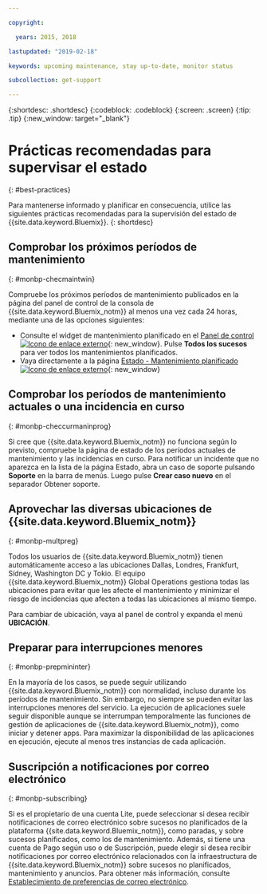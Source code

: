 ```yaml
---

copyright:

  years: 2015, 2018

lastupdated: "2019-02-18"

keywords: upcoming maintenance, stay up-to-date, monitor status

subcollection: get-support

---
```


{:shortdesc: .shortdesc}
{:codeblock: .codeblock}
{:screen: .screen}
{:tip: .tip}
{:new_window: target="_blank"}

# Prácticas recomendadas para supervisar el estado
{: #best-practices}

Para mantenerse informado y planificar en consecuencia, utilice las siguientes prácticas recomendadas para la supervisión del estado de {{site.data.keyword.Bluemix}}.
{: shortdesc}

## Comprobar los próximos períodos de mantenimiento
{: #monbp-checmaintwin}

Compruebe los próximos períodos de mantenimiento publicados en la página del panel de control de la consola de {{site.data.keyword.Bluemix_notm}} al menos una vez cada 24 horas, mediante una de las opciones siguientes:
* Consulte el widget de mantenimiento planificado en el [Panel de control ![Icono de enlace externo](../icons/launch-glyph.svg "Icono de enlace externo")](https://cloud.ibm.com){: new_window}. Pulse **Todos los sucesos** para ver todos los mantenimientos planificados.
* Vaya directamente a la página [Estado - Mantenimiento planificado ![Icono de enlace externo](../icons/launch-glyph.svg "Icono de enlace externo")](https://cloud.ibm.com/status?selected=maintenance){: new_window}

## Comprobar los períodos de mantenimiento actuales o una incidencia en curso
{: #monbp-checcurmaninprog}

Si cree que {{site.data.keyword.Bluemix_notm}} no funciona según lo previsto, compruebe la página de estado de los períodos actuales de mantenimiento y las incidencias en curso. Para notificar un incidente que no aparezca en la lista de la página Estado, abra un caso de soporte pulsando **Soporte** en la barra de menús. Luego pulse **Crear caso nuevo** en el separador Obtener soporte.

## Aprovechar las diversas ubicaciones de {{site.data.keyword.Bluemix_notm}}
{: #monbp-multpreg}

Todos los usuarios de {{site.data.keyword.Bluemix_notm}} tienen automáticamente acceso a las ubicaciones Dallas, Londres, Frankfurt, Sídney, Washington DC y Tokio. El equipo {{site.data.keyword.Bluemix_notm}} Global Operations gestiona todas las ubicaciones para evitar que les afecte el mantenimiento y minimizar el riesgo de incidencias que afecten a todas las ubicaciones al mismo tiempo.

Para cambiar de ubicación, vaya al panel de control y expanda el menú **UBICACIÓN**.

## Preparar para interrupciones menores
{: #monbp-prepmininter}

En la mayoría de los casos, se puede seguir utilizando {{site.data.keyword.Bluemix_notm}} con normalidad, incluso durante los períodos de mantenimiento. Sin embargo, no siempre se pueden evitar las interrupciones menores del servicio. La ejecución de aplicaciones suele seguir disponible aunque se interrumpan temporalmente las funciones de gestión de aplicaciones de {{site.data.keyword.Bluemix_notm}}, como iniciar y detener apps. Para maximizar la disponibilidad de las aplicaciones en ejecución, ejecute al menos tres instancias de cada aplicación.

## Suscripción a notificaciones por correo electrónico
{: #monbp-subscribing}

Si es el propietario de una cuenta Lite, puede seleccionar si desea recibir notificaciones de correo electrónico sobre sucesos no planificados de la plataforma {{site.data.keyword.Bluemix_notm}}, como paradas, y sobre sucesos planificados, como los de mantenimiento. Además, si tiene una cuenta de Pago según uso o de Suscripción, puede elegir si desea recibir notificaciones por correo electrónico relacionados con la infraestructura de {{site.data.keyword.Bluemix_notm}} sobre sucesos no planificados, mantenimiento y anuncios. Para obtener más información, consulte [Establecimiento de preferencias de correo electrónico](/docs/account?topic=account-account_setup#account_setup).



